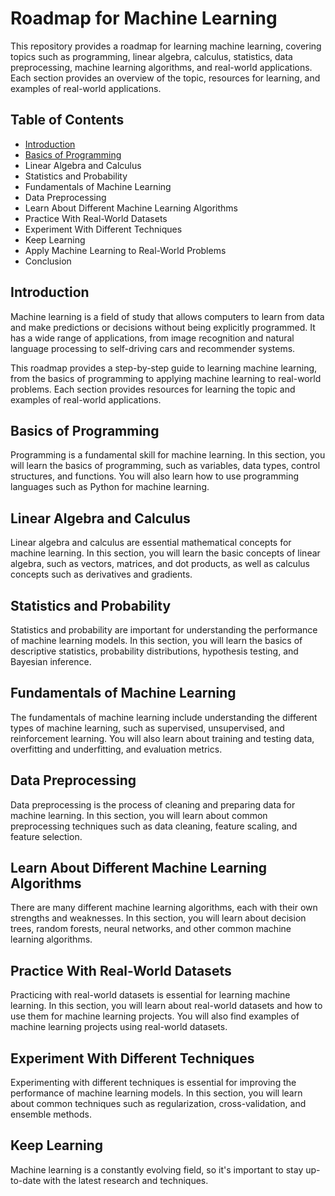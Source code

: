 # Roadmap for Machine Learning
This repository provides a roadmap for learning machine learning, covering topics such as programming, linear algebra, calculus, statistics, data preprocessing, machine learning algorithms, and real-world applications. Each section provides an overview of the topic, resources for learning, and examples of real-world applications.

## Table of Contents
- [Introduction](#Introduction)
- [Basics of Programming](#Basics-of-Programming)
- Linear Algebra and Calculus
- Statistics and Probability
- Fundamentals of Machine Learning
- Data Preprocessing
- Learn About Different Machine Learning Algorithms
- Practice With Real-World Datasets
- Experiment With Different Techniques
- Keep Learning
- Apply Machine Learning to Real-World Problems
- Conclusion

## Introduction
Machine learning is a field of study that allows computers to learn from data and make predictions or decisions without being explicitly programmed. It has a wide range of applications, from image recognition and natural language processing to self-driving cars and recommender systems.

This roadmap provides a step-by-step guide to learning machine learning, from the basics of programming to applying machine learning to real-world problems. Each section provides resources for learning the topic and examples of real-world applications.

## Basics of Programming
Programming is a fundamental skill for machine learning. In this section, you will learn the basics of programming, such as variables, data types, control structures, and functions. You will also learn how to use programming languages such as Python for machine learning.

## Linear Algebra and Calculus
Linear algebra and calculus are essential mathematical concepts for machine learning. In this section, you will learn the basic concepts of linear algebra, such as vectors, matrices, and dot products, as well as calculus concepts such as derivatives and gradients.

## Statistics and Probability
Statistics and probability are important for understanding the performance of machine learning models. In this section, you will learn the basics of descriptive statistics, probability distributions, hypothesis testing, and Bayesian inference.

## Fundamentals of Machine Learning
The fundamentals of machine learning include understanding the different types of machine learning, such as supervised, unsupervised, and reinforcement learning. You will also learn about training and testing data, overfitting and underfitting, and evaluation metrics.

## Data Preprocessing
Data preprocessing is the process of cleaning and preparing data for machine learning. In this section, you will learn about common preprocessing techniques such as data cleaning, feature scaling, and feature selection.

## Learn About Different Machine Learning Algorithms
There are many different machine learning algorithms, each with their own strengths and weaknesses. In this section, you will learn about decision trees, random forests, neural networks, and other common machine learning algorithms.

## Practice With Real-World Datasets
Practicing with real-world datasets is essential for learning machine learning. In this section, you will learn about real-world datasets and how to use them for machine learning projects. You will also find examples of machine learning projects using real-world datasets.

## Experiment With Different Techniques
Experimenting with different techniques is essential for improving the performance of machine learning models. In this section, you will learn about common techniques such as regularization, cross-validation, and ensemble methods.

## Keep Learning
Machine learning is a constantly evolving field, so it's important to stay up-to-date with the latest research and techniques.
